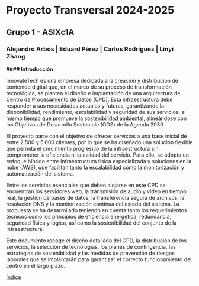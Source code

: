 # Proyecto Transversal  2024-2025
## Grupo 1 - ASIXc1A
### Alejandro Arbós | Eduard Pérez | Carlos Rodríguez | Linyi Zhang


**#### Introducción**

InnovateTech es una empresa dedicada a la creación y distribución de contenido digital que, en el marco de su proceso de transformación tecnológica, se plantea el diseño e implantación de una arquitectura de Centro de Procesamiento de Datos (CPD). Esta infraestructura debe responder a sus necesidades actuales y futuras, garantizando la disponibilidad, rendimiento, escalabilidad y seguridad de sus servicios, al mismo tiempo que promueve la sostenibilidad ambiental, alineándose con los Objetivos de Desarrollo Sostenible (ODS) de la Agenda 2030.

El proyecto parte con el objetivo de ofrecer servicios a una base inicial de entre 2.500 y 5.000 clientes, por lo que se ha diseñado una solución flexible que permita el crecimiento progresivo de la infraestructura sin comprometer la eficiencia ni la calidad del servicio. Para ello, se adopta un enfoque híbrido entre infraestructura física especializada y soluciones en la nube (AWS), que facilitan tanto la escalabilidad como la monitorización y automatización del sistema.

Entre los servicios esenciales que deben alojarse en este CPD se encuentran los servidores web, la transmisión de audio y vídeo en tiempo real, la gestión de bases de datos, la transferencia segura de archivos, la resolución DNS y la monitorización continua del estado del sistema. La propuesta se ha desarrollado teniendo en cuenta tanto los requerimientos técnicos como los principios de eficiencia energética, redundancia, seguridad física y lógica, así como la sostenibilidad del conjunto de la infraestructura.

Este documento recoge el diseño detallado del CPD, la distribución de los servicios, la selección de tecnologías, los planes de contingencia, las estrategias de sostenibilidad y las medidas de prevención de riesgos laborales que se implantarán para garantizar el correcto funcionamiento del centro en el largo plazo.


[Índice](./Indice.md)

